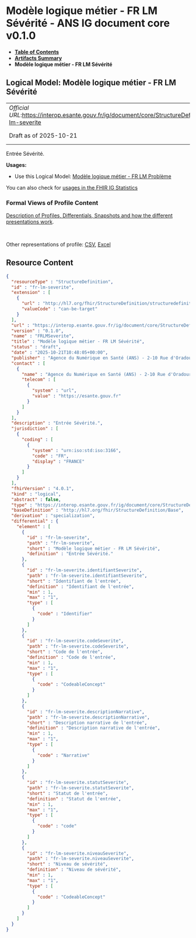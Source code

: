 # Modèle logique métier - FR LM Sévérité - ANS IG document core v0.1.0

* [**Table of Contents**](toc.md)
* [**Artifacts Summary**](artifacts.md)
* **Modèle logique métier - FR LM Sévérité**

## Logical Model: Modèle logique métier - FR LM Sévérité 

| | |
| :--- | :--- |
| *Official URL*:https://interop.esante.gouv.fr/ig/document/core/StructureDefinition/fr-lm-severite | *Version*:0.1.0 |
| Draft as of 2025-10-21 | *Computable Name*:FRLMSeverite |

 
Entrée Sévérité. 

**Usages:**

* Use this Logical Model: [Modèle logique métier - FR LM Problème](StructureDefinition-fr-lm-probleme.md)

You can also check for [usages in the FHIR IG Statistics](https://packages2.fhir.org/xig/ans.document.fr.core|current/StructureDefinition/fr-lm-severite)

### Formal Views of Profile Content

 [Description of Profiles, Differentials, Snapshots and how the different presentations work](http://build.fhir.org/ig/FHIR/ig-guidance/readingIgs.html#structure-definitions). 

 

Other representations of profile: [CSV](StructureDefinition-fr-lm-severite.csv), [Excel](StructureDefinition-fr-lm-severite.xlsx) 



## Resource Content

```json
{
  "resourceType" : "StructureDefinition",
  "id" : "fr-lm-severite",
  "extension" : [
    {
      "url" : "http://hl7.org/fhir/StructureDefinition/structuredefinition-type-characteristics",
      "valueCode" : "can-be-target"
    }
  ],
  "url" : "https://interop.esante.gouv.fr/ig/document/core/StructureDefinition/fr-lm-severite",
  "version" : "0.1.0",
  "name" : "FRLMSeverite",
  "title" : "Modèle logique métier - FR LM Sévérité",
  "status" : "draft",
  "date" : "2025-10-21T10:48:05+00:00",
  "publisher" : "Agence du Numérique en Santé (ANS) - 2-10 Rue d'Oradour-sur-Glane, 75015 Paris",
  "contact" : [
    {
      "name" : "Agence du Numérique en Santé (ANS) - 2-10 Rue d'Oradour-sur-Glane, 75015 Paris",
      "telecom" : [
        {
          "system" : "url",
          "value" : "https://esante.gouv.fr"
        }
      ]
    }
  ],
  "description" : "Entrée Sévérité.",
  "jurisdiction" : [
    {
      "coding" : [
        {
          "system" : "urn:iso:std:iso:3166",
          "code" : "FR",
          "display" : "FRANCE"
        }
      ]
    }
  ],
  "fhirVersion" : "4.0.1",
  "kind" : "logical",
  "abstract" : false,
  "type" : "https://interop.esante.gouv.fr/ig/document/core/StructureDefinition/fr-lm-severite",
  "baseDefinition" : "http://hl7.org/fhir/StructureDefinition/Base",
  "derivation" : "specialization",
  "differential" : {
    "element" : [
      {
        "id" : "fr-lm-severite",
        "path" : "fr-lm-severite",
        "short" : "Modèle logique métier - FR LM Sévérité",
        "definition" : "Entrée Sévérité."
      },
      {
        "id" : "fr-lm-severite.identifiantSeverite",
        "path" : "fr-lm-severite.identifiantSeverite",
        "short" : "Identifiant de l'entrée",
        "definition" : "Identifiant de l'entrée",
        "min" : 1,
        "max" : "1",
        "type" : [
          {
            "code" : "Identifier"
          }
        ]
      },
      {
        "id" : "fr-lm-severite.codeSeverite",
        "path" : "fr-lm-severite.codeSeverite",
        "short" : "Code de l'entrée",
        "definition" : "Code de l'entrée",
        "min" : 1,
        "max" : "1",
        "type" : [
          {
            "code" : "CodeableConcept"
          }
        ]
      },
      {
        "id" : "fr-lm-severite.descriptionNarrative",
        "path" : "fr-lm-severite.descriptionNarrative",
        "short" : "Description narrative de l'entrée",
        "definition" : "Description narrative de l'entrée",
        "min" : 1,
        "max" : "1",
        "type" : [
          {
            "code" : "Narrative"
          }
        ]
      },
      {
        "id" : "fr-lm-severite.statutSeverite",
        "path" : "fr-lm-severite.statutSeverite",
        "short" : "Statut de l'entrée",
        "definition" : "Statut de l'entrée",
        "min" : 1,
        "max" : "1",
        "type" : [
          {
            "code" : "code"
          }
        ]
      },
      {
        "id" : "fr-lm-severite.niveauSeverite",
        "path" : "fr-lm-severite.niveauSeverite",
        "short" : "Niveau de sévérité",
        "definition" : "Niveau de sévérité",
        "min" : 1,
        "max" : "1",
        "type" : [
          {
            "code" : "CodeableConcept"
          }
        ]
      }
    ]
  }
}

```
